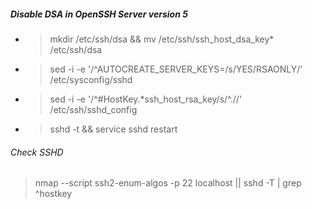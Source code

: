 ##### Disable DSA in OpenSSH Server version 5
- > mkdir /etc/ssh/dsa && mv /etc/ssh/ssh_host_dsa_key* /etc/ssh/dsa
- > sed -i -e '/^AUTOCREATE_SERVER_KEYS=/s/YES/RSAONLY/' /etc/sysconfig/sshd
- > sed -i -e '/^#HostKey.\*ssh_host_rsa_key/s/^.//' /etc/ssh/sshd_config
- > sshd -t && service sshd restart
###### Check SSHD
> nmap --script ssh2-enum-algos -p 22 localhost || sshd -T | grep ^hostkey

